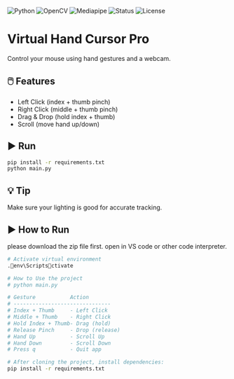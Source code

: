 ![Python](https://img.shields.io/badge/Python-3.10-blue?logo=python)
![OpenCV](https://img.shields.io/badge/OpenCV-4.x-brightgreen?logo=opencv)
![Mediapipe](https://img.shields.io/badge/Mediapipe-gesture_tracking-orange)
![Status](https://img.shields.io/badge/Status-Working-success)
![License](https://img.shields.io/badge/License-MIT-informational)


# Virtual Hand Cursor Pro

Control your mouse using hand gestures and a webcam.

## 🖱️ Features
- Left Click (index + thumb pinch)
- Right Click (middle + thumb pinch)
- Drag & Drop (hold index + thumb)
- Scroll (move hand up/down)

## ▶️ Run

```bash
pip install -r requirements.txt
python main.py
```

## 💡 Tip
Make sure your lighting is good for accurate tracking.


## ▶️ How to Run

please download the zip file first. open in VS code or other code interpreter.

```bash
# Activate virtual environment
.env\Scriptsctivate

# How to Use the project
# python main.py

# Gesture           Action
# -------------------------------
# Index + Thumb     - Left Click
# Middle + Thumb    - Right Click
# Hold Index + Thumb- Drag (hold)
# Release Pinch     - Drop (release)
# Hand Up           - Scroll Up
# Hand Down         - Scroll Down
# Press q           - Quit app

# After cloning the project, install dependencies:
pip install -r requirements.txt
```
